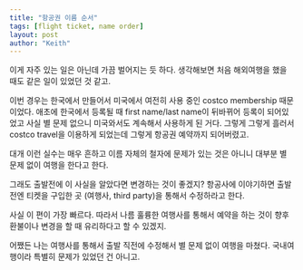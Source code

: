 ```yaml
---
title: "항공권 이름 순서"
tags: [flight ticket, name order]
layout: post
author: "Keith"
---
```


이게 자주 있는 일은 아닌데 가끔 벌어지는 듯 하다. 생각해보면 처음 해외여행을 했을 때도 같은 일이 있었던 것 같고.

이번 경우는 한국에서 만들어서 미국에서 여전히 사용 중인 costco membership 때문이었다. 애초에 한국에서 등록될 때 first name/last name이 뒤바뀌어 등록이 되어있었고 사실 별 문제 없으니 미국와서도 계속해서 사용하게 된 거다. 그렇게 그렇게 흘러서 costco travel을 이용하게 되었는데 그렇게 항공권 예약까지 되어버렸고.

대개 이런 실수는 매우 흔하고 이름 자체의 철자에 문제가 있는 것은 아니니 대부분 별 문제 없이 여행을 한다고 한다.

그래도 출발전에 이 사실을 알았다면 변경하는 것이 좋겠지? 항공사에 이야기하면 출발 전엔 티켓을 구입한 곳 (여행사, third party)을 통해서 수정하라고 한다.

사실 이 편이 가장 빠르다. 따라서 나름 훌륭한 여행사를 통해서 예약을 하는 것이 향후 환불이나 변경을 할 때 유리하다고 할 수 있겠지.

어쨌든 나는 여행사를 통해서 출발 직전에 수정해서 별 문제 없이 여행을 마쳤다. 국내여행이라 특별히 문제가 있었던 건 아니고.

